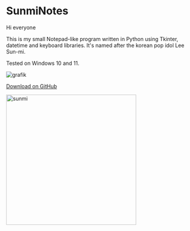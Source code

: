 # SunmiNotes
Hi everyone

This is my small Notepad-like program written in Python using Tkinter, datetime and keyboard libraries. It's named after the korean pop idol Lee Sun-mi.

Tested on Windows 10 and 11.

![grafik](https://github.com/BrendanGass/SunmiNotes/assets/94894839/074a0a74-4a04-44c0-8e80-b913ac71fbba)

[Download on GitHub](https://github.com/BrendanGass/SunmiNotes/releases)



<img src="https://github.com/BrendanGass/SunmiNotes/assets/94894839/6854e478-9098-4a4d-9923-86a4967b137b" alt="sunmi" width="350" height="350" /> 
